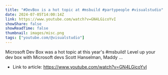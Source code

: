 ```yaml
---
title: "#DevBox is a hot topic at #msbuild #partypeople #visualstudio"
date: 2024-07-05T14:00:14Z
link: https://www.youtube.com/watch?v=GN4LGicoYvI
showShare: false
showReadTime: false
thumbnail: images/misc.png
tags: ["youtube.com/@visualstudio"]
---
```

Microsoft Dev Box was a hot topic at this year's #msbuild! Level up your dev box with Microsoft devs Scott Hanselman, Maddy ...

- Link to article: https://www.youtube.com/watch?v=GN4LGicoYvI
